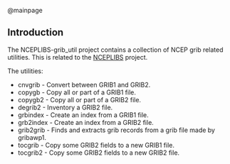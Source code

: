 @mainpage

## Introduction

The NCEPLIBS-grib_util project contains a collection of NCEP grib
related utilities. This is related to the
[NCEPLIBS](https://github.com/NOAA-EMC/NCEPLIBS) project.

The utilities:
- cnvgrib - Convert between GRIB1 and GRIB2.
- copygb - Copy all or part of a GRIB1 file.
- copygb2 - Copy all or part of a GRIB2 file.
- degrib2 - Inventory a GRIB2 file.
- grbindex - Create an index from a GRIB1 file.
- grb2index - Create an index from a GRIB2 file.
- grib2grib - Finds and extracts grib records from a grib file made by gribawp1.
- tocgrib - Copy some GRIB2 fields to a new GRIB1 file.
- tocgrib2 - Copy some GRIB2 fields to a new GRIB2 file.

